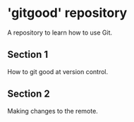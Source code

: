 # 'gitgood' repository

A repository to learn how to use Git. 

## Section 1
How to git good at version control. 

## Section 2
Making changes to the remote. 

